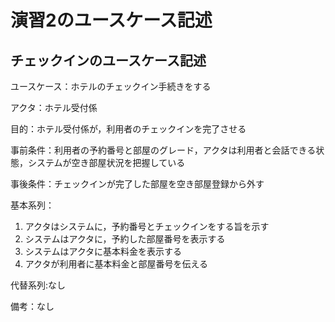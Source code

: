 # 演習2のユースケース記述

## チェックインのユースケース記述
ユースケース：ホテルのチェックイン手続きをする

アクタ：ホテル受付係

目的：ホテル受付係が，利用者のチェックインを完了させる

事前条件：利用者の予約番号と部屋のグレード，アクタは利用者と会話できる状態，システムが空き部屋状況を把握している

事後条件：チェックインが完了した部屋を空き部屋登録から外す

基本系列：

1. アクタはシステムに，予約番号とチェックインをする旨を示す	
2. システムはアクタに，予約した部屋番号を表示する
3. システムはアクタに基本料金を表示する
4. アクタが利用者に基本料金と部屋番号を伝える
   
代替系列:なし

備考：なし
